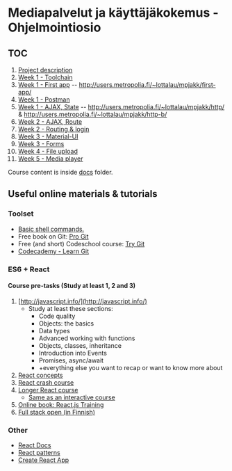 # Mediapalvelut ja käyttäjäkokemus - Ohjelmointiosio

## TOC

1. [Project description](docs/project.md)
1. [Week 1 - Toolchain](docs/w1-toolchain.md)
1. [Week 1 - First app](docs/w1-first-app.md) -- http://users.metropolia.fi/~lottalau/mpjakk/first-app/
1. [Week 1 - Postman](docs/w1-postman.md)
1. [Week 1 - AJAX, State](docs/w1-http.md) -- http://users.metropolia.fi/~lottalau/mpjakk/http/ & http://users.metropolia.fi/~lottalau/mpjakk/http-b/
1. [Week 2 - AJAX, Route](docs/w2-http+route.md)
1. [Week 2 - Routing & login](docs/w2-login.md)
1. [Week 3 - Material-UI](docs/w3-Material-UI.md)
1. [Week 3 - Forms](docs/w3-forms.md)
1. [Week 4 - File upload](docs/w4-upload.md)
1. [Week 5 - Media player](docs/w5-player.md)

Course content is inside [docs](docs/) folder.

## Useful online materials & tutorials

### Toolset

- [Basic shell commands.](https://www-xray.ast.cam.ac.uk/~jss/lecture/computing/notes/out/commands_basic/)
- Free book on Git: [Pro Git](http://git-scm.com/book/en/v2)
- Free (and short) Codeschool course: [Try Git](https://www.codeschool.com/courses/try-git)
- [Codecademy - Learn Git](https://www.codecademy.com/learn/learn-git)

### ES6 + React

#### Course pre-tasks (Study at least 1, 2 and 3)

1. [http://javascript.info/](http://javascript.info/)
    - Study at least these sections:
        - Code quality
        - Objects: the basics
        - Data types
        - Advanced working with functions
        - Objects, classes, inheritance
        - Introduction into Events
        - Promises, async/await
        - +everything else you want to recap or want to know more about
1. [React concepts](https://medium.freecodecamp.org/all-the-fundamental-react-js-concepts-jammed-into-this-single-medium-article-c83f9b53eac2)
1. [React crash course](https://www.youtube.com/watch?v=sBws8MSXN7A)
1. [Longer React course](https://www.youtube.com/watch?v=DLX62G4lc44&t=435s)
    * [Same as an interactive course](https://scrimba.com/g/glearnreact)
1. [Online book: React.js Training](https://rangle-io.gitbooks.io/react-training/content/)
6. [Full stack open (in Finnish)](https://fullstackopen.github.io/)

### Other

- [React Docs](https://reactjs.org/)
- [React patterns](https://reactpatterns.com/)
- [Create React App](https://github.com/facebook/create-react-app)
